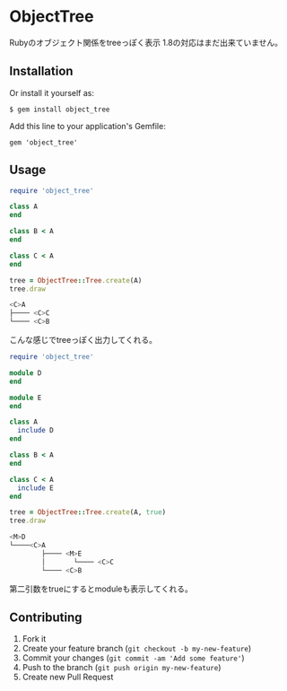 # ObjectTree

Rubyのオブジェクト関係をtreeっぽく表示
1.8の対応はまだ出来ていません。

## Installation

Or install it yourself as:

    $ gem install object_tree
    
Add this line to your application's Gemfile:

    gem 'object_tree'

## Usage

``` ruby
require 'object_tree'

class A
end

class B < A
end

class C < A
end

tree = ObjectTree::Tree.create(A)
tree.draw
```

```zsh
<C>A
├──── <C>C
└──── <C>B
```

こんな感じでtreeっぽく出力してくれる。


```ruby
require 'object_tree'

module D
end

module E
end

class A
  include D
end

class B < A
end

class C < A
  include E
end

tree = ObjectTree::Tree.create(A, true)
tree.draw
```

```zsh
<M>D
└────<C>A
        ├──── <M>E
        │       └──── <C>C
        └──── <C>B
```

第二引数をtrueにするとmoduleも表示してくれる。


## Contributing

1. Fork it
2. Create your feature branch (`git checkout -b my-new-feature`)
3. Commit your changes (`git commit -am 'Add some feature'`)
4. Push to the branch (`git push origin my-new-feature`)
5. Create new Pull Request
